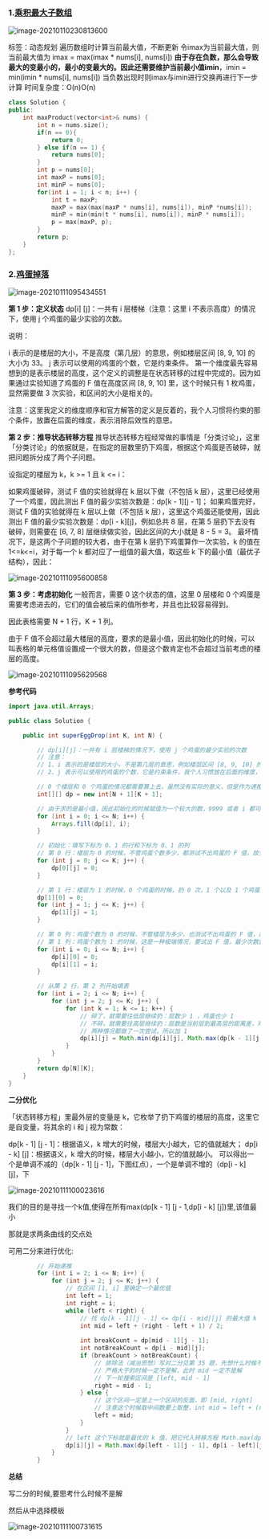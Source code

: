 ### 1.[乘积最大子数组](https://leetcode-cn.com/problems/maximum-product-subarray/)

![image-20210110230813600](https://gitee.com/zisuu/picture/raw/master/img/20210110230813.png)

标签：动态规划
遍历数组时计算当前最大值，不断更新
令imax为当前最大值，则当前最大值为 imax = max(imax * nums[i], nums[i])
**由于存在负数，那么会导致最大的变最小的，最小的变最大的。因此还需要维护当前最小值imin**，imin = min(imin * nums[i], nums[i])
当负数出现时则imax与imin进行交换再进行下一步计算
时间复杂度：O(n)O(n)

```c++
class Solution {
public:
    int maxProduct(vector<int>& nums) {
        int n = nums.size();
        if(n == 0){
            return 0;
        } else if(n == 1) {
            return nums[0];
        }
        int p = nums[0];
        int maxP = nums[0];
        int minP = nums[0];
        for(int i = 1; i < n; i++) {
            int t = maxP;
            maxP = max(max(maxP * nums[i], nums[i]), minP *nums[i]);
            minP = min(min(t * nums[i], nums[i]), minP * nums[i]);
            p = max(maxP, p);
        }
        return p;
    }
};
```

### 2.[鸡蛋掉落](https://leetcode-cn.com/problems/super-egg-drop/)

![image-20210111095434551](https://gitee.com/zisuu/picture/raw/master/img/20210111095451.png)

**第 1 步：定义状态**
dp[i] [j]：一共有 i 层楼梯（注意：这里 i 不表示高度）的情况下，使用 j 个鸡蛋的最少实验的次数。

说明：

i 表示的是楼层的大小，不是高度（第几层）的意思，例如楼层区间 [8, 9, 10] 的大小为 33。
j 表示可以使用的鸡蛋的个数，它是约束条件。
第一个维度最先容易想到的是表示楼层的高度，这个定义的调整是在状态转移的过程中完成的。因为如果通过实验知道了鸡蛋的 F 值在高度区间 [8, 9, 10] 里，这个时候只有 1 枚鸡蛋，显然需要做 3 次实验，和区间的大小是相关的。

注意：这里我定义的维度顺序和官方解答的定义是反着的，我个人习惯将约束的那个条件，放置在后面的维度，表示消除后效性的意思。

**第 2 步：推导状态转移方程**
推导状态转移方程经常做的事情是「分类讨论」，这里「分类讨论」的依据就是，在指定的层数里扔下鸡蛋，根据这个鸡蛋是否破碎，就把问题拆分成了两个子问题。

设指定的楼层为 k，k >= 1 且 k <= i：

如果鸡蛋破碎，测试 F 值的实验就得在 k 层以下做（不包括 k 层），这里已经使用了一个鸡蛋，因此测出 F 值的最少实验次数是：dp[k - 1][j - 1]；
如果鸡蛋完好，测试 F 值的实验就得在 k 层以上做（不包括 k 层），这里这个鸡蛋还能使用，因此测出 F 值的最少实验次数是：dp[i - k][j]，例如总共 8 层，在第 5 层扔下去没有破碎，则需要在 [6, 7, 8] 层继续做实验，因此区间的大小就是 8 - 5 = 3。
最坏情况下，是这两个子问题的较大者，由于在第 k 层扔下鸡蛋算作一次实验，k 的值在1<=k<=i，对于每一个 k 都对应了一组值的最大值，取这些 k 下的最小值（最优子结构），因此：

![image-20210111095600858](https://gitee.com/zisuu/picture/raw/master/img/20210111095601.png)

**第 3 步：考虑初始化**
一般而言，需要 0 这个状态的值，这里 0 层楼和 0 个鸡蛋是需要考虑进去的，它们的值会被后来的值所参考，并且也比较容易得到。

因此表格需要 N + 1 行，K + 1 列。

由于 F 值不会超过最大楼层的高度，要求的是最小值，因此初始化的时候，可以叫表格的单元格值设置成一个很大的数，但是这个数肯定也不会超过当前考虑的楼层的高度。

![image-20210111095629568](https://gitee.com/zisuu/picture/raw/master/img/20210111095629.png)

**参考代码**

```java
import java.util.Arrays;

public class Solution {

    public int superEggDrop(int K, int N) {

        // dp[i][j]：一共有 i 层楼梯的情况下，使用 j 个鸡蛋的最少实验的次数
        // 注意：
        // 1、i 表示的是楼层的大小，不是第几层的意思，例如楼层区间 [8, 9, 10] 的大小为 3，这一点是在状态转移的过程中调整的定义
        // 2、j 表示可以使用的鸡蛋的个数，它是约束条件，我个人习惯放在后面的维度，表示消除后效性的意思

        // 0 个楼层和 0 个鸡蛋的情况都需要算上去，虽然没有实际的意义，但是作为递推的起点，被其它状态值所参考
        int[][] dp = new int[N + 1][K + 1];

        // 由于求的是最小值，因此初始化的时候赋值为一个较大的数，9999 或者 i 都可以
        for (int i = 0; i <= N; i++) {
            Arrays.fill(dp[i], i);
        }

        // 初始化：填写下标为 0、1 的行和下标为 0、1 的列
        // 第 0 行：楼层为 0 的时候，不管鸡蛋个数多少，都测试不出鸡蛋的 F 值，故全为 0
        for (int j = 0; j <= K; j++) {
            dp[0][j] = 0;
        }

        // 第 1 行：楼层为 1 的时候，0 个鸡蛋的时候，扔 0 次，1 个以及 1 个鸡蛋以上只需要扔 1 次
        dp[1][0] = 0;
        for (int j = 1; j <= K; j++) {
            dp[1][j] = 1;
        }

        // 第 0 列：鸡蛋个数为 0 的时候，不管楼层为多少，也测试不出鸡蛋的 F 值，故全为 0
        // 第 1 列：鸡蛋个数为 1 的时候，这是一种极端情况，要试出 F 值，最少次数就等于楼层高度（想想复杂度的定义）
        for (int i = 0; i <= N; i++) {
            dp[i][0] = 0;
            dp[i][1] = i;
        }

        // 从第 2 行，第 2 列开始填表
        for (int i = 2; i <= N; i++) {
            for (int j = 2; j <= K; j++) {
                for (int k = 1; k <= i; k++) {
                    // 碎了，就需要往低层继续扔：层数少 1 ，鸡蛋也少 1
                    // 不碎，就需要往高层继续扔：层数是当前层到最高层的距离差，鸡蛋数量不少
                    // 两种情况都做了一次尝试，所以加 1
                    dp[i][j] = Math.min(dp[i][j], Math.max(dp[k - 1][j - 1], dp[i - k][j]) + 1);
                }
            }
        }
        return dp[N][K];
    }
}
```

**二分优化**

「状态转移方程」里最外层的变量是 k，它枚举了扔下鸡蛋的楼层的高度，这里它是自变量，将其余的 i 和 j 视为常数：

dp[k - 1] [j - 1]：根据语义，k 增大的时候，楼层大小越大，它的值就越大；
dp[i - k] [j]：根据语义，k 增大的时候，楼层大小越小，它的值就越小。
可以得出一个是单调不减的（dp[k - 1] [j - 1]，下图红点），一个是单调不增的（dp[i - k] [j]，下

![image-20210111100023616](https://gitee.com/zisuu/picture/raw/master/img/20210111100023.png)

我们的目的是寻找一个k值,使得在所有max(dp[k - 1] [j - 1,dp[i - k] [j])里,该值最小

那就是求两条曲线的交点处

可用二分来进行优化:

```java
        // 开始递推
        for (int i = 2; i <= N; i++) {
            for (int j = 2; j <= K; j++) {
                // 在区间 [1, i] 里确定一个最优值
                int left = 1;
                int right = i;
                while (left < right) {
                    // 找 dp[k - 1][j - 1] <= dp[i - mid][j] 的最大值 k
                    int mid = left + (right - left + 1) / 2;
                    
                    int breakCount = dp[mid - 1][j - 1];
                    int notBreakCount = dp[i - mid][j];
                    if (breakCount > notBreakCount) {
                        // 排除法（减治思想）写对二分见第 35 题，先想什么时候不是解
                        // 严格大于的时候一定不是解，此时 mid 一定不是解
                        // 下一轮搜索区间是 [left, mid - 1]
                        right = mid - 1;
                    } else {
                        // 这个区间一定是上一个区间的反面，即 [mid, right]
                        // 注意这个时候取中间数要上取整，int mid = left + (right - left + 1) / 2;
                        left = mid;
                    }
                }
                // left 这个下标就是最优的 k 值，把它代入转移方程 Math.max(dp[k - 1][j - 1], dp[i - k][j]) + 1) 即可
                dp[i][j] = Math.max(dp[left - 1][j - 1], dp[i - left][j]) + 1;
            }
        }

```

**总结**

写二分的时候,要思考什么时候不是解

然后从中选择模板

![image-20210111100731615](https://gitee.com/zisuu/picture/raw/master/img/20210111100731.png)

